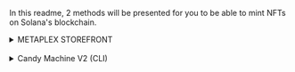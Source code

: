 
In this readme, 2 methods will be presented for you to be able to mint NFTs on Solana's blockchain.

<details><summary>METAPLEX STOREFRONT</summary>

<br>

# Metaplex Storefront
### This document will guide you on how to create your own storefront for you to mint your own NFTs
<br>

## Create your wallet
- First thing first, you will need to create a wallet. For this guide, we will use the Phantom Wallet. You can download the Phantom Wallet through this link : 


- https://phantom.app/download


- You can either have the web extension, the mobile application or both. All you need to do is download accordingly to your system. 

<br>

Once you have created your wallet, it is important to add some funds. Everything can be done with [Solfaucet](https://solfaucet.com/). A total of 10 SOL should be enough.

***Be careful, the maximum you can send to your wallet is 2 SOL per transaction and not 10 as mentionned on Solfaucet***

<br>

### The next steps can be directly found on the official Metaplex documentation : https://docs.metaplex.com/storefront/installation or you can follow this guide.

<br>

# Installation
## Requirements
- Make sure that your [Node.js](https://nodejs.org/en/download/) version is >= 14.17.0. You can check the version by executing `node -v`
- You will need [Yarn](https://classic.yarnpkg.com/en/). Yarn is a package manager for JavaScript and replaces `npm` client.

<br>


## Apple M1 Chip
#### If you have Mac OS with the Apple M1 Chip, you'll need to install some additional dependencies.
<br>

- [brew](https://brew.sh/)

<br>
After installing brew, run the following:

<br>

```bash
brew install pkg-config cairo pango libpng jpeg giflib librsvg
```
See additional information: https://github.com/Automattic/node-canvas/wiki/Installation%3A-Mac-OS-X
<br>
<br>

## Local setup
Clone the repo and install its dependencies.
```bash
git clone https://github.com/metaplex-foundation/metaplex.git
cd metaplex/js && yarn install && yarn bootstrap
```
Now run your store web server locally.
```bash
yarn start
```
After that you can open http://localhost:3000/ in your browser to see a storefront (it may take a minute to load the first time).

<br>

# Init store
## Setting up the Store ID
When opening a store for the first time you will be asked to connect your wallet. Click the Connect button and follow the steps to get connected.

![Connect your wallet](https://github.com/Samy-TB/solana_nft/blob/main/connect.png?raw=true)

<br>

Once connected, the store will first run some checks to see if you've already set up a store. After a minute or so, a welcome screen is presented with an Init Store button.

![Setting up store ID](https://docs.metaplex.com/assets/images/init-store-81f85d48f20fbd8de51823fa57c58bc7.png)

<br>

From the wallet extension, go in settings and select a network (mainnet for production, testnet or devnet for practice). In this case, chose the devnet.

![Chose devnet](https://github.com/Samy-TB/solana_nft/blob/main/devnet.png?raw=true)

<br>

Click the Init Store button. This starts the store initialization process by prompting you to approve a transaction from your wallet. After approval, your store initialization begins which may take 1-2 minutes.

![Init store](https://docs.metaplex.com/assets/images/approve-transaction-22bfae825bc87ab87f753cda1e4ddef3.png)

<br>

After store initialization completes, you must save your new store addresses. In the Store configuration section on the store page click on the Copy button and paste in the .env file in js/packages/web.

![Save new store address](https://docs.metaplex.com/assets/images/save-env-779ff7bc440083b9183767d984da70f0.png)


![Save new store address](https://docs.metaplex.com/assets/images/set-env-601f5c84f96f63beef7068cfbcec2e01.png)

Now restart your webserver (Ctrl + C + yarn start) for the .env changes to take affect.

<br>

### Great, now your storefront should be up and running :)

<br>
<br>

# Create an NFTs

Once you have finished with a store configuration, you will be able to Create and Sell NFTs.

Click on your wallet and then click on create. You should land on a page that looks like the gif bellow.

![Create new item from wallet](https://github.com/Samy-TB/solana_nft/blob/main/create.png?raw=true)

![Create new item](https://docs.metaplex.com/assets/images/intro-554377abde29ddfc864118f55312e960.gif)

<br>

After clicking on the Create button, you will be redirected to the Create section, intended for minting NFT assets. Metaplex supports a wide variety of NFT types. In this article, we'll be focusing on image assets.

![Create NFT](https://docs.metaplex.com/assets/images/create-welcome-024dffff6d76fc52d399097a3cc58f92.png)

## Upload

First, you'll need to upload your image to Arweave. Depending on file type, this can take up to 1 minute.

<br>

> Arweave is a decentralized storage service that backs data with sustainable and perpetual endowments, allowing users and developers to truly store data forever.

<br>

Upload an image directly or provide an absolute url to your file on the internet to use as your NFT image.

After you have finished uploading, you'll see the image name listed below the "Upload" section. Click on Continue to Mint

![Continue to mint](https://docs.metaplex.com/assets/images/upload-96cc791e06e0c8f602f239c79e118ce8.png)


## Describe your item

Next you'll add your image Title, Description, Maximum Supply and Attributes.

![Describe your item](https://docs.metaplex.com/assets/images/describe-asset-03803d4c14fee33b19c3f0f59fcebd3b.png)

Maximum Supply allows you to choose between having a single NFT or multiple copies (prints) from this master edition asset. The main difference between Master Edition and prints is that each print is a numbered edition created from a master edition.

<br>

**Attributes** allow you to define custom properties (key/value pairs) that describe your asset. These attributes are later displayed when viewing the NFT in your wallet or marketplace of choice. For display_type, the default is string but you can also set this to date to hint to downstream tools to format this approprately.

<br>

When you are finished describing your item, click on Continue to royalties.

<br>

## Royalties
Royalties declare how you and/or your creators are compensated for your work.

<br>

### Royalty Percentage
This option specifies, as a percentage, how much of each secondary sale (all sales after the initial sale) will be paid out to the creators. For example, 1%.

<br>

### Creators Split
This option allows you to split proceeds from the initial sale between creators. To do this, you first need to add other creators to your store on the admin page.

After you have finished defining royalties, click on Continue to review.

![Continue to review](https://docs.metaplex.com/assets/images/royalties-aca414f31d08cfa7c9709db88028705a.png)

## Launch

We're on the final stage of minting a new NFT asset. Click on **PAY WITH SOL** to start minting, it will deduct the cost of the transaction from your wallet. Throughout the process of creation, it may ask you to approve transactions in the wallet. After the upload is finished, you will see it in your collection.

![Launch](https://docs.metaplex.com/assets/images/launch-966b68c62bdc9abd3416e7d3ffb643d6.png)

![Launc gif](https://docs.metaplex.com/assets/images/upload-20e0c2d856c6350fa1be5d6c3cf37f27.gif)

![Congratulations](https://docs.metaplex.com/assets/images/finish-961f11d7e2fe41f0e769d76264d9217d.png)

![NFT created](https://docs.metaplex.com/assets/images/item-4993764767d507d7e53960fef2e25f8a.png)

<br>

# Sell NFTs

Once you have finished minting NFT assets, you will be able to sell them. Click on the Sale button in the header. After clicking on the Sale button, you will be redirected to a Sell section. It's intended for selling NFT assets. Here you can select the desired sale type, it may be an instant sale or an auction.

# INSERT SELL NFT IMAGE HERE

![Sell NFT](https://docs.metaplex.com/assets/images/select-type-eed0362a681bc3b398586d72a849c40c.png)

<br>

## Instant Sale

The instant sale allows you to sell a single Master NFT or copies of it at a single price. Other sale types are pretty identical, so you can follow up on this section.

<br>

## Select which item to sell

Create copies of a Master Edition NFT? option allows you to sell copies of a single Master NFT.

![Select item to sell](https://docs.metaplex.com/assets/images/select-item-b57579dbd79bb17863f7bbafd9133c44.gif)

<br>

## Review and list

![Review and list](https://docs.metaplex.com/assets/images/process-5a16297d1f2f01e291a8688080db736b.gif)

<br>

After a successful publish you should see your item listed on the home page under **Live Auctions** or in the block below the header.

![Go to auction](https://docs.metaplex.com/assets/images/instant-sale-explore-15ae11526aa535a8329c6d82c4fae68e.png)

<br>

# Auction Sale

<br>

Metaplex currently supports four types of auctions that are all derived from English auctions. English auction, sometimes referred to an open auction, is the same type of auction that eBay uses. Participants of the auction can see the Price Floor (ie, the minimum bid that you are willing to sell your NFT).

<br>
Basic parameters include:

<br>

- Auction start time
- Auction end time
- Reservation price

<br>

Additionally, Metaplex includes a novel concept of the participation NFT, which you can use for your own auction. Each bidding participant can be rewarded a unique NFT for participating in the auction. Keep in mind that there are costs (ie, minting of participation NFTs) associated with using this feature.

The creator of an auction also has the ability to configure a minimal price that should be charged for redemption, with the option to set it as "free". As mentioned before, participants of your auction are able to see this price.

![List an item](https://docs.metaplex.com/assets/images/select-type-eed0362a681bc3b398586d72a849c40c.png)

## Open Edition

Print as many as you want!

<br>

An open edition auction requires the offering of a Master Edition NFT that specifically has no set supply. The auction will only create Prints of this item for bidders: each bidder is guaranteed to get a print, as there are no true "winners" of this auction type.

<br>

An open edition auction can either have a set fixed price (equivalent to a Buy Now sale), can be set to the bid price (Pay what you want), or can be free (Make any bid to get it for free).

<br>

**Select which item to sell**

![Select item to sell](https://docs.metaplex.com/assets/images/select-item-1a73007675ee3aeef6b6879b49efb2db.png)

<br>

**Set the price**

Set the price floor and bid tick. Bid tick is the amount of price increment for each bid.

![Set the price](https://docs.metaplex.com/assets/images/choose-price-ab44e5fe45821cbf859fb5cbefa6cdf4.png)

<br>

**Initial phase**

The initial phase setting allows you to delay the start of the auction. If you are launching multiple NFTs or an NFT collection, setting a specific date is recommended.

![Initial phase](https://docs.metaplex.com/assets/images/initial-phase-34bc93464f066f9a8135d5794aaf1919.png)

<br>

**Ending phase**

When would you like your auction to end? We’ve seen projects that set their auction duration from anywhere from a few hours (ie, 3 hours) to a few days (no more than 3 days) have the most success.

![Ending phase](https://docs.metaplex.com/assets/images/ending-phase-292783eb479781ee16395422cf934f15.png)

<br>

**Gap Time**

Gap Time is a more advanced feature and most auctions don’t use it. If you anticipate that your community will have lots of competitive bids at the very end, you can use the Gap Time feature. Each new higher bid resets the countdown clock for when the auction ends. Based on feedback from recent projects, we recommend setting Gap Time to a few minutes and no more than 5 or 10 minutes.

<br>

**Tick Size**

Tick Size for Ending Phase is another more advanced feature and most auctions don’t use it. Tick Size dictates how much higher the next bid must be to beat out the previous bid. Outside of Ending Phase, Tick Size is an amount of Sol. In Ending Phase, it’s defined as a percentage higher.

<br>

**Publish**

Publish the auction and observe it under **Explore** section.

You will be asked to approve a transaction, so it will reduce a transaction fee in SOL from your wallet.

![Approve transaction](https://docs.metaplex.com/assets/images/publish-e42deb1f4ce69dee0e0ffb7359ff87ee.png)

![Approve 2nd time](https://docs.metaplex.com/assets/images/auction-page-394fa3a1625acf0d464f50e12a41d7a2.png)

<br>

## Limited Edition

Keep your NFTs rare! For a limited edition auction, a Master Edition NFT (of limited or unlimited supply) may be provided to the auction with a number of copies as the set amount of winning places.

For each prize place, a Print will be minted in order of prize place, and awarded to the winning bidder of that place.

For example, the first place winner will win Print #1; the second place winner Print #2; and so on.

It is required for limited supply NFTs that there is at least as much supply remaining as there are desired winners in the auction.

Flow is identical to the Open Edition auction, with only a difference in the item selection screen. There you can provide the number of copies to sell.

![Limited edition](https://docs.metaplex.com/assets/images/limited-edition-39418997c59b007e55a6910730e86a13.png)

<br>

## Single Item

This type of auction can be used to sell normal NFTs and re-sell Prints, as well as the sale of Master Edition themselves (and the associated printing rights) if the artist so wishes.

![Single item](https://docs.metaplex.com/assets/images/sell-item-22a7dbfac222f829bae36d7574fdbdf8.png)

<br>

On the **Participation NFT** each bidding participant can be rewarded a unique Open Edition NFT for participating in the auction.

![Participation NFT](https://docs.metaplex.com/assets/images/participation-ef071b36def553d1743fe4fd3d5e6e3b.png)

<br>

## Tired Auction

Tiered Auctions is a useful tool for awarding multiple winners (ie, first, second, third place) with NFTs. This can be editions of the same NFTs or different NFTs as runner up prizes.

A tiered auction can contain a mix of the other three auction types as winning placements. For instance, the first place winner could win a Print of Limited Edition NFT A, while the second-place winner could win Normal NFT, and so on. Additionally, all participants who did not win any place could get a Participation NFT Print from a Master Edition (if the Master Edition had no supply limit).

<br>

**Select the number of winners**

![Tired auction](https://docs.metaplex.com/assets/images/tiered-select-count-9a495e8ac7d950df5900dd30bfa4665c.png)

<br>

**Select tiers**

On this screen, you can create several tiers to put winners in them. In our example, the first winner will get Full Rights transfer for an NFT. The second and third winners will get a Print of other NFT.

![Select tiers](https://docs.metaplex.com/assets/images/tiered-select-tiers-1-6d4f0182017f3b48193c1dc7ef0d6e98.png)

![Select tiers part 2](https://docs.metaplex.com/assets/images/tiered-select-tiers-2-a4d4e257db2ad2cc059143a2ef59e948.png)

<br>
<br>

# Deploy

## GitHub Pages

Primarily you need to specify your repo in `js/packages/web/package.json `file

Pay Attention to these two lines:

```json
"deploy:gh": "yarn export && gh-pages -d ../../build/web --repo https://github.com/metaplex-foundation/metaplex -t true",

"deploy": "ASSET_PREFIX=/metaplex/ yarn build && yarn deploy:gh",
```
<br>

There are 2 things to change:

- specify your repo URL instead of `https://github.com/metaplex-foundation/metaplex` (for example, `https://github.com/my-name/my-metaplex`)
- set ASSET_PREFIX to repo name (for example, `ASSET_PREFIX=/my-metaplex/`)
After that, the lines will look like this:

<br>

```json
"deploy:gh": "yarn export && gh-pages -d ../../build/web --repo https://github.com/my-name/my-metaplex -t true",

"deploy": "ASSET_PREFIX=/my-metaplex/ yarn build && yarn deploy:gh",
```

Add the file _config.yml to the root directory add to this file:
```yml
lsi: false
safe: true
source: js/packages/web
incremental: false
highlighter: rouge
gist:
  noscript: false
kramdown:
  math_engine: mathjax
  syntax_highlighter: rouge
```
<br>

Please check that you select gh-pages branch in source on the GitHub Pages tab (current repository)

And after that, you can publish the Metaplex app to GitHub Pages by the following commands:

```bash
cd js/packages/web
yarn deploy
```

<br>

## GitHub Pages with a custom domain

If you have a custom domain linked to the GitHub Pages in your repo, then the instructions are the same as above, but your need to remove `ASSET_PREFIX` from the deploy script:

```json
"deploy:gh": "yarn export && gh-pages -d ../../build/web --repo https://github.com/my-name/my-metaplex -t true",

"deploy": "yarn build && yarn deploy:gh",
```

<br>

Prepare github pages for deploying - select branch in repository then continue:

![custom domain](https://docs.metaplex.com/assets/images/github-pages-selecting-9146b152accb178af1f6980c3e7bae14.png)

<br>

The publishing commands are the same:

```bash
cd js/packages/web
yarn deploy
```

<br>

</details>


<br>

<details><summary>Candy Machine V2 (CLI)</summary>

<br>

The official documentation can also be found here : https://docs.metaplex.com/candy-machine-v2/introduction

# Getting started

Before we can create a Candy Machine, you will need to install and operate a handful of developer tools.

## Tooling required 

You will need recent version of the following tools :

- [git](https://git-scm.com/book/en/v2/Getting-Started-Installing-Git): to clone the repository
- [node](https://nodejs.org/en/download/): JavaScript runtime
- [yarn](https://classic.yarnpkg.com/lang/en/docs/install/#mac-stable): Package manager to install required dependencies
- [ts-node](https://www.npmjs.com/package/ts-node#installation): TypeScript execution environment

```bash
git version
```
> **output** : *git version 2.35.1*

<br>

The latest LTS version of node is recommended:

```bash
node --version
```

>**output**: *v16.14.2*

<br>

```bash
yarn --version
```

> **output**: 1.22.18

<br>

```bash
ts-node --version
```

> **output**: v10.4.0

<br>

## Apple M1 Chip

If you have Mac OS with the Apple M1 Chip, you'll need to install some additional dependencies.
- [brew](https://brew.sh/)

After installing brew, run the following

```bash
brew install pkg-config cairo pango libpng jpeg giflib librsvg
```

See additional information: https://github.com/Automattic/node-canvas/wiki/Installation%3A-Mac-OS-X

<br>

## Clone and Install Metaplex

Creating and controlling a Candy Machine is done through the Metaplex command line tool, currently distributed in the Metaplex GitHub repository. For now, recommend pulling the latest code from the [master branch](https://github.com/metaplex-foundation/metaplex/tree/master):

```bash
git clone https://github.com/metaplex-foundation/metaplex.git ~/metaplex
```

> *You can modify* **~/metaplex** *so the repository will be placed somewhere else on your machine. Be careful the paths for the other steps, therefore, need to also be updated*

<br>

This will create a directory `metaplex` in your home directory with the latest code from the repository. If you decide to clone the repository to a different location, you will need to change the path in subsequent instructions.

<br>

You will then need to install the dependencies. From outside the metaplex directory:

```bash
yarn install --cwd ~/metaplex/js/
```
<br>

You can check that everything is working by running the Candy Machine CLI command:

```bash
ts-node ~/metaplex/js/packages/cli/src/candy-machine-v2-cli.ts --version
```

> **output**: 0.0.2

*:warning: Make sure you are using the `candy-machine-v2-cli.ts` script :warning:*

<br>

## Solana Wallet

The Candy Machine operates on the Solana blockchain. You will need a wallet with funds to create and deploy a Candy Machine. You can create and use a wallet using the [Solana Tool Suite](https://docs.solana.com/cli/install-solana-cli-tools). This guide will assume that you are using the Solana CLI commands.

<br>

## Solana Tool Suite :

After using the CLI, the most efficient way to install Solana Tool Suite is through [Homebrew](https://brew.sh/). If you didn't install it then previous steps, it is time now.

> *Homebrew is package manager on your MacOS or Linux machine.*

<br>

After installing Homebrew you can now enter the following command :

```bash
brew install solana
```

<br>

Confirm you have the desired version of `solana` installed by entering:

```bash
solana --version
```
> **output**: solana-cli 1.9.1

<br>

## Setting up a devnet wallet (for testing)

The steps described here will create a wallet to be used in the Solana `devnet` environment. In normal circumstances you would redact your mnemonic, store it somewhere safe and take advantage of the `--outfile` flag.

<br>

To create a new wallet, we will use the `solana-keygen` command:

```bash
solana-keygen new --outfile ~/.config/solana/devnet.json
```

<details><summary>Output</summary>

```
Generating a new keypair

For added security, enter a BIP39 passphrase

NOTE! This passphrase improves security of the recovery seed phrase NOT the keypair file itself, which is stored as insecure plain text

BIP39 Passphrase (empty for none):

Wrote new keypair to /Users/febo/.config/solana/devnet.json

=======================================================================

pubkey: 6j4nNrozTJkk1zatiXHezSLZArnRUq3WkGKHACThXGpZ

=======================================================================

Save this seed phrase and your BIP39 passphrase to recover your new keypair:
## REDACTED ##

=======================================================================
```
</details>

<br>

The next step is to make this our default keypair:

```bash
solana config set --keypair ~/.config/solana/devnet.json
```

and make sure we are on the `devnet`:

```bash
solana config set --url https://metaplex.devnet.rpcpool.com/
```

If all the above steps are successfull, your configuration be similar to:

```bash
solana config get
```

<details><summary>Output</summary>

```
Config File: ~/.config/solana/cli/config.yml

RPC URL: https://metaplex.devnet.rpcpool.com/

WebSocket URL: wss://metaplex.devnet.rpcpool.com/ (computed)

Keypair Path: ~/.config/solana/devnet.json

Commitment: confirmed
```

</details>

<br>

## Funding your devnet wallet

In order to add SOL to your `devnet` wallet, you can request funds from a faucet : 

```bash
solana airdrop 2
```

> *The maximum that a user can airdrop to a devnet wallet is 2 SOL*

<br>

<details><summary>Output</summary>

```
Requesting airdrop of 2 SOL

Signature: 

41ZEZqpyNMLUy3kQahWSy349PeDz3Q82dNDHKiA7QcsrAzHs3f7YiDEZWjnFi434DoiiDiDkazkBRycRnctx1m6e

6 SOL
```

</details>

<br>

*If the command is successful, you will see the updated balance at the end. Make sure you are entering the airdrop amount that is within the airdrop limit. Currently the maximum airdrop request limit is **2 SOL** and there is a daily total limit of **24 SOL**.*

<br>

> :warning: The `solana airdrop` command is sometimes unreliable. If the command doesn't work, you can use the airdrop tool at https://solfaucet.com. :warning

<br>

## DO NOT SEND **REAL** SOL TO A `DEVNET` WALLET!

<br>
<br>

# Configuration

The configuration in `CMv2` is now specified in a single JSON file. This allows you to save and reuse the configuration across multiple drops. Additionally, there is a single account on-chain that holds all the configuration of a Candy Machine and the values can be updated at any point. The way the Candy Machine operates depends on the settings used, and therefore it is the **most important part in setting up your Candy Machine**. It is crucial to understand how the settings work to decide which ones to use for your project.

<br>

We will discuss a few examples on how to set up a Candy Machine, starting with the settings to configure a `CMv2` to operate in a similar way as a `CMv1`.

<br>

The link below provides an overview of the settings available:

- https://docs.metaplex.com/candy-machine-v2/configuration


<br>

> :warning: If you set noMutable to true, you **WILL NOT** be able to update your NFTs at any point in the future. :warning:

<br> 

> :bulb: Any setting that is not used must be set to null to avoid errors from the CLI.

<br>

## Minimal Configuration

A minimal Candy Machine config settings looks like this:

```json
{
    "price": 1.0,
    "number": 10,
    "gatekeeper": null,
    "solTreasuryAccount": "<YOUR WALLET ADDRESS>",
    "splTokenAccount": null,
    "splToken": null,
    "goLiveDate": "25 Dec 2021 00:00:00 GMT",
    "endSettings": null,
    "whitelistMintSettings": null,
    "hiddenSettings": null,
    "storage": "arweave-sol",
    "ipfsInfuraProjectId": null,
    "ipfsInfuraSecret": null,
    "nftStorageKey": null,
    "awsS3Bucket": null,
    "noRetainAuthority": false,
    "noMutable": false
}
```

> :warning: The number of items setting can only be updated after you create your CMv2 if you are using hiddenSettings. When hiddenSettings are not used, the number value is used to allocate the space required by the CMv2 account and therefore cannot be modified.

> :warning: In case you require to change the number of items after creating a CMv2 without hiddenSettings, you can withdraw rent of your current CMv2 and then create a new one. 

<br>

The above settings will configure a CMv2 to operate in a similar way as a CMv1 – although the mint order will be unpredictable. In other words, even the most simple v2 configuration provides an improvement over v1. You can view this as the minimum set of settings required to create a Candy Machine. Many projects will be using a similar set of settings, as this already provides a fully-working on-chain distribution mechanism.

The settings that are specified in this example are:

- price
- number
- solTreasureAccount
- goLiveDate
- noRetainAuthority
- noMutable

If this satisfies the requirement for your project, save these settings to a file (e.g., `config.json`) and you are ready to start uploading your items and create a Candy Machine. Below we will discuss other configuration examples that represent specific use-cases. These examples will use the settings above as a starting point and provide the settings section to be added/updated.

<br>

> :bulb: It is important that the number setting value matches the number of items in your Candy Machine.

<br>
<br>

## Gatekeeper Settings

While the unpredictable mint index provides some protection against bots, bots are still able to mint directly from the Candy Machine. If you want to make sure that only humans can mint from your project, you can enable the gatekeeper settings in your config.json with the following values:

```json
"gatekeeper": {
    "gatekeeperNetwork" : "<PROVIDER NETWORK ADDRESS>",
    "expireOnUse" : true
}
```

<br>

This will enable a gatekeeper challenge once the mint button is clicked—only after passing the challenge you will be allowed to mint.

When you use a gatekeeper, you will not be able to mint from the CLI command `mint_one_token`. If you want to pre-mint from a `CMv2` and are planning to use a gatekeeper, you should set the `goLiveDate` to `null` and turn `gatekeeper` (temporarily) off. This will allow you to mint from the command line, but only you as the `CMv2` authority. Once you complete the pre-mint, turn `gatekeeper` on and set the correct `goLiveDate`.

<br>

> :warning: If your Candy Machine is **live** and it has **no gatekeeper**, it is open to bots attacks. The unpredictable mint index only prevents knowing which item to mint, but bots can still snipe a large volume of items.

<br>

## Provider Networks

There are currently two supported gatekeepers (details below). If you want to become a supported gatekeeper please email contact@identity.org.

> [Learn more about the Identity Gateway Protocol](https://docs.identity.com/docs/overview/)

<br>

### Civic Captcha Pass


> Address: `ignREusXmGrscGNUesoU9mxfds9AiYTezUKex2PsZV6`

<br>

**Recommended**: maintain `expireOnUse: true`. Changing this setting increases the susceptibility of your project to bots.

Brings the familiar captcha challenge to web3 and combines it with user-transparent heuristics to protect your mint from bots.

With captcha enabled, a user will be issued a Civic Captcha Pass after successfully completing the captcha challenge and automatically checked by the Candy Machine prior to minting.

A Civic Captcha Pass remains active only for 10 minutes and for one mint to limit the options of malicious botters verifying multiple wallets. If a user tries to use an inactive pass, it will automatically prompt them to refresh it.

- Learn More
- Civic Ts&Cs

<br>

### Verify by Encore

<br>

> Address: `tibePmPaoTgrs929rWpu755EXaxC7M3SthVCf6GzjZt`

A web3 alternative to captcha that uses randomized challenge-response tests to filter out bots.
- [Learn More](https://encorefans.notion.site/Verify-0af40ff4b3324694abf336f185c9fad2)
- [Encore Ts&Cs](https://www.encore.fans/terms-conditions)

<br>

> :information_source: By using a gatekeeper, you agree to their terms and conditions.

<br>

## Hidden Settings

Hidden settings serve two purposes. First, it allows the creation of larger drops (20k+), since the metadata is not stored on-chain. In turn, this also allows the creation of hide-and-reveal drops, where users discover which item(s) they minted after the mint is complete.

To enable hidden settings, you need to provide the details for the *hiddenSettings* in your `config.json`:

```json
"hiddenSettings": {
    "name":"My Hidden Collection ",
    "uri":"uri",
    "hash":"44kiGWWsSgdqPMvmqYgTS78Mx2BKCWzd"
}
```

Once hidden settings are enabled, every mint will have the same URI and the name will be created by appending the mint number (e.g., “#45”) to the name specified. The hash is expected to be a 32 character string corresponding to the hash of a cache file that has the mapping between a mint number and the actual metadata URI. This allows the order of the mint to be verified by others after the mint is complete.

Since the metadata is not on-chain, it is possible to create very large drops. The only caveat is that there is a need for an off-chain process to update the metadata for each item. This is important otherwise all items will have the same metadata.

<br>

## End Settings


End Settings provides a mechanism to stop the mint if a certain condition is met without interaction. There are two conditions that can be specified.

Stop a mint at a specific timestamp (e.g., at the end of a specific day):

```json
"endSettings": {
    "endSettingType": { "date":true },
    "value":"25 Dec 2021 23:59:00 GMT"
}
```
Stop a mint after a certain amount of item have been minted (e.g., 10 items minted):
```json
"endSettings": {
    "endSettingType": { "amount":true },
    "value":10
}
```

This can be used in combination with other settings to create specific use cases. For example, you can run a whitelist presale either for a limited time or for a limited number of items; you can specify your sale period to be between the `goLiveDate` and the `endSettings`'s `date`.


<br>
<br>

## Whitelist Settings

Whitelist settings provide a variety of different use cases and revolve around the idea of using custom SPL tokens to offer special rights to token holders - how said SPL token is distributed is up to you. We will discuss a few scenarios below.

> In all the examples below, you will need to change the `mint` settings address `7nE1GmnMmDKiycFkpHF7mKtxt356FQzVonZqBWsTWZNf` with the mint address of your SPL token.

> :information_source: You can use the whitelist settings with the `presale` option set to `true` in combination with the gateway settings. This will restrict the mint to only whitelist users and require them to complete the Gatekeeper's challenge.

<br>

- Creating a whitelist **only** for presale (e.g., allow whitelist users to mint before the `goLiveDate`) and burning the whitelist token each time. Once the sales begin, whitelist users do not have any privileges.

<br>

```json
"whitelistMintSettings": {
    "mode" : { "burnEveryTime": true },
    "mint" : "7nE1GmnMmDKiycFkpHF7mKtxt356FQzVonZqBWsTWZNf",
    "presale" : true,
    "discountPrice" : null
}
```

<br>

- Creating a whitelist for presale, burning the whitelist token each time and provide whitelist users with a 0.5 SOL price tag instead (specified by the `discountPrice`). Once the sales begin (i.e., everyone can mint), the whitelist gets you only the discount.

<br>

```json
"whitelistMintSettings": {
    "mode" : { "burnEveryTime": true },
    "mint" : "7nE1GmnMmDKiycFkpHF7mKtxt356FQzVonZqBWsTWZNf",
    "presale" : true,
    "discountPrice" : 0.5
}
```

<br>

- Creating a whitelist for presale, not burning the whitelist token (you will be able to reuse it) and give whitelist users a 0.5 SOL price tag instead. Once the sales begin (i.e., everyone can mint), the whitelist gets you only the discount.

<br>

```json
"whitelistMintSettings": {
    "mode" : { "neverBurn": true },
    "mint" : "7nE1GmnMmDKiycFkpHF7mKtxt356FQzVonZqBWsTWZNf",
    "presale" : true,
    "discountPrice" : 0.5
}
```

<br>

- Creating a whitelist, not burning the whitelist token (you will be able to reuse it) and gives whitelist users a 0.5 SOL price tag instead - i.e., the whitelist only gets you the discount.

<br>

```json
"whitelistMintSettings": {
    "mode" : { "neverBurn": true },
    "mint" : "7nE1GmnMmDKiycFkpHF7mKtxt356FQzVonZqBWsTWZNf",
    "presale" : false,
    "discountPrice" : 0.5
}
```
<br>

- Creating a whitelist, burning the whitelist token each time, running the white list during the sale. This in effect restrict any user without the whitelist token from minting at all - this is why `presale` is set to `false` and `discountPrice` set to `null`. The only purpose of the whitelist is to **restrict** the mint.

<br>

```json
"whitelistMintSettings": {
    "mode" : { "burnEveryTime": true },
    "mint" : "7nE1GmnMmDKiycFkpHF7mKtxt356FQzVonZqBWsTWZNf",
    "presale" : false,
    "discountPrice" : null
}
```

## Finishing up
Once you have decided which settings are suitable for your project, save your settings in a json file - in this guide we will be using a file called `config.json`. At this point, you are ready to start uploading your assets to the Candy Machine.

<br>
<br>

# Preparing your Assets
The Candy Machine is a distribution program and in order to use it to mint NFTs, it needs to be loaded up with your project's artwork and metadata.

Your assets consist of a collection of images (e.g., `.png`) and metadata (`.json`) files organized in a 1:1 mapping - i.e., each image has a corresponding metadata file.

There are a multitude of unique ways to generate images and metadata, and in most scenarios, you will automate this process. In this guide we will cover the creation of a simple collection to illustrate the metadata requirements and Candy Machine distribution. You should familiarize yourself with the [Token Metadata Standard](https://docs.metaplex.com/programs/token-metadata/token-standard).

<br>

## Example NFT Collection

A 10-item collection will have 20 files in total:

| **Images** | **Metadata**|
|  --        |    --       |
|`1.png`     | `1.json`    |
|`2.png`     | `2.json`    |
|`3.png`     | `3.json`    |
|`4.png`     | `4.json`    |
|`5.png`     | `5.json`    |
|`6.png`     | `6.json`    |
|`7.png`     | `7.json`    |
|`8.png`     | `8.json`    |
|`9.png`     | `9.json`    |
|`10.png`    | `10.json`   |

<br>

>:warning: For some reason, having an image named `0.png` with its metadata in `0.json` seems to fail the creation of that NFT. Since `0` is a falsy value, it might create some issues in the code. Please avoir using `0` as a file name.

<br>

Each pair `0.png` and `0.json` are combined to represent the first NFT in this example collection; `1.png` and `1.json` describe the second NFT and so forth. These files are typically grouped into a single folder, usually named `assets`, but that is not a hard requirement. Grouping them into a single folder simplifies next steps and is highly encouraged.

The content of the image files reflect the artwork you would like to display for each NFT and the content of the metadata files describe each of these pieces of artwork using the schema defined in the [Token Metadata Standard](https://docs.metaplex.com/programs/token-metadata/token-standard).


<br>

> The first item in your collection must have the index `0`, the second `1` and so forth. In a `10000` NFT drop, will start with the pair `0.png` and `0.json`, and end with the pair `9999.png` and `9999.json`. The numbering must also be consecutive - i.e., should not have gaps in the numbering.

<br>

> :warning: It is important to double check that you do not skip any indices, e.g., 0.png, 2.png, 3.png (missing 1.png). Otherwise you will experience problems when minting your collection. 

<br>

**For the sake of this example, please start your file name to `1.png` and `1.json`**

<br>

## Sample Items of the Collection

Below are two simples examples of items in this collection:

- **Image**: `1.png`

![NFT #1](https://arweave.net/Boz1C2BYlbMk5O7PSAcP-tFizGxcly9iTlV-J_jdauk?ext=png)

- **Metadata**: `1.json`
```json
{
  "name": "Number #0001",
  "symbol": "NB",
  "description": "Collection of 10 numbers on the blockchain. This is the number 1/10.",
  "seller_fee_basis_points": 500,
  "image": "1.png",
  "attributes": [
    { "trait_type": "Layer-1", "value": "0" },
    { "trait_type": "Layer-2", "value": "0" },
    { "trait_type": "Layer-3", "value": "0" },
    { "trait_type": "Layer-4", "value": "1" }
  ],
  "properties": {
    "creators": [
      { "address": "N4f6zftYsuu4yT7icsjLwh4i6pB1zvvKbseHj2NmSQw", "share": 100 }
    ],
    "files": [{ "uri": "1.png", "type": "image/png" }]
  },
  "collection": { "name": "numbers", "family": "numbers" }
}
```
<br>

- **Image:** `10.png`

![NFT #10](https://arweave.net/tjQPb45K--WU90hTter3k72mI67ZvLGANIrdrnwNZwM?ext=png)

- **Metadata**: `10.png`

```json
{
  "name": "Number #0010",
  "symbol": "NB",
  "description": "Collection of 10 numbers on the blockchain. This is the number 10/10.",
  "seller_fee_basis_points": 500,
  "image": "10.png",
  "attributes": [
    { "trait_type": "Layer-1", "value": "0" },
    { "trait_type": "Layer-2", "value": "0" },
    { "trait_type": "Layer-3", "value": "1" },
    { "trait_type": "Layer-4", "value": "0" }
  ],
  "properties": {
    "creators": [
      { "address": "N4f6zftYsuu4yT7icsjLwh4i6pB1zvvKbseHj2NmSQw", "share": 100 }
    ],
    "files": [{ "uri": "10.png", "type": "image/png" }]
  },
  "collection": { "name": "numbers", "family": "numbers" }
}
```

<br>

Notice that the difference in the metadata between each image is on:

- `"name"` property: `"Number #0001"` in the first image and `"Number #0010"` in the last image
- `"description"` property: it shows `"number 1/10"` in the first image and `"number 10/10"` in the last image
- `"image"` property: `"1.png"` in the first image and `"10.png"` in the last image
- `"properties.files.uri"` property: `"1.png"` in the first image and `"10.png"` in the last image
- `"attributes"` property: the values for `"Layer-3"` and `"Layer-4"` trait-types are different, since they describe attributes of the images

It is also important to make sure that you set royalties percentage awarded to creators (`"seller_fee_basis_points"` property) is set and each creators' wallet is listed in the `"properties.creators"` property.

<br>

> :information_source: You can download the complete [sample collection](https://docs.metaplex.com/assets/files/assets-934a7281da49092b2a477733d067d8a0.zip) for testing and experimentation. Subsequent steps in this walkthrough will assume it's the collection in use.

<br>

## Verifying Assets

Once you completed your project's artwork and metadata preparation, it is important to verify that the files are ready to be uploaded. The Candy Machine CLI provides the `verify_assets` command to check that the files in the assets folder are in the correct format. This involves verifying that:

<br>

1. Files types are supported (e.g., png, jpg, mp4). Note that the command does not verify the content of the files; it does a lightweight verification that the extension of the files are from a supported type.

<br>

2. For each image/audio/video file, there is a correspondent json metadata file using the correct index naming in the `image` and `animation_url` properties.

<br>

3. Creators have been consistently added to all metadata files. The command expects that all assets have the same creators.

<br>

To proceed with the verification process, you will execute the `verify_assets` command:

```bash
ts-node ~/metaplex/js/packages/cli/src/candy-machine-v2-cli.ts verify_assets ./assets
```

<br>

The only required parameter is the directory of the assets—in this example, ./assets is the name of the directory. Executing the command using the sample collection will produce the following output:

<br>

```bash
started at: 1646926416415

Verifying token metadata for 10 (img+json) pairs

Checking manifest file: ~/metaplex/js/packages/cli/test/assets/0.json

Checking manifest file: ~/metaplex/js/packages/cli/test/assets/1.json

Checking manifest file: ~/metaplex/js/packages/cli/test/assets/2.json

Checking manifest file: ~/metaplex/js/packages/cli/test/assets/3.json

Checking manifest file: ~/metaplex/js/packages/cli/test/assets/4.json

Checking manifest file: ~/metaplex/js/packages/cli/test/assets/5.json

Checking manifest file: ~/metaplex/js/packages/cli/test/assets/6.json

Checking manifest file: ~/metaplex/js/packages/cli/test/assets/7.json

Checking manifest file: ~/metaplex/js/packages/cli/test/assets/8.json

Checking manifest file: ~/metaplex/js/packages/cli/test/assets/9.json

ended at: Thu Mar 10 2022 15:33:36 GMT+0000 (Greenwich Mean Time). time taken: 00:00:00
```

<br>

The above represents an example of a successful verification. When the command finds any inconsistency, it will report an error under the filename (`0.json` in this case) where the error occurred, as shown below:

<br>

```bash
started at: 1646926416415
Verifying token metadata for 10 (img+json) pairs

Checking manifest file: ~/metaplex/js/packages/cli/test/assets/0.json

We expected the `image` property in ~/metaplex/js/packages/cli/test/assets/0.json to be 0.jpg.

This will still work properly (assuming the URL is valid!), however, this image will not get uploaded to Arweave through the `metaplex upload` command.

If you want us to take care of getting this into Arweave, make sure to set `image`: "0.jpg"

The `metaplex upload` command will automatically substitute this URL with the Arweave URL location.

Checking manifest file: ~/metaplex/js/packages/cli/test/assets/1.json

Checking manifest file: ~/metaplex/js/packages/cli/test/assets/2.json

Checking manifest file: ~/metaplex/js/packages/cli/test/assets/3.json

Checking manifest file: ~/metaplex/js/packages/cli/test/assets/4.json

Checking manifest file: ~/metaplex/js/packages/cli/test/assets/5.json

Checking manifest file: ~/metaplex/js/packages/cli/test/assets/6.json

Checking manifest file: ~/metaplex/js/packages/cli/test/assets/7.json

Checking manifest file: ~/metaplex/js/packages/cli/test/assets/8.json

Checking manifest file: ~/metaplex/js/packages/cli/test/assets/9.json

ended at: Thu Mar 10 2022 15:33:36 GMT+0000 (Greenwich Mean Time). time taken: 00:00:00
```

<br>

**As soon as your assets are verified, you are ready to create your Candy Machine.**

<br>
<br>

# Creating the Candy Machine

Once you have your collection prepared, the next step is to upload your assets and create a Candy Machine. This step is completed by a single command via the Candy Machine CLI.

Before you can proceed, you need to check that:

- Your images and metadata are located in the same directory - in most cases this will be a directory named assets
- You have funds in your wallet - the command solana balance will tell your current balance
- You have created your Candy Machine configuration file (e.g., config.json)

<br>

> :warning: Caution :warning: 
> <br>
> To create a Candy Machine, space is allocated on chain to temporarily store the names and URI links (mirroring what is in your `.json` file in the `.cache` directory). To store this data on chain, you are required to pay on chain rent costs. After your mint (or whenever you want to end it), you can run the `withdraw` command to **reclaim all of the rent costs**. Check the [withdraw section](https://docs.metaplex.com/candy-machine-v2/withdraw) for more details. For a 10k collection, the rent costs are approximately **16.7 SOL**. This scales linearly with the number of items in your collection. Thus, you can get an approximate on chain rent cost estimate by multiplying the number of items in your collection by **0.00167 SOL**.

<br>

To proceeed, you will execute the `upload` command:

```bash
ts-node ~/metaplex/js/packages/cli/src/candy-machine-v2-cli.ts upload \
    -e devnet \
    -k ~/.config/solana/devnet.json \
    -cp config.json \
    -c example \
    ./assets
```

> :stop_sign: WARNING :stop_sign:
> <br>
> The upload is a network-intensive command, in particular when dealing with larger collections. We highly recommend using a custom RPC, which can be specified by the switch --rpc-url <string> in the upload command. You can find a list of custom RPC services in our [community docs](https://docs.metaplex.com/community#rpc).

<br>

In this command we are specifying that we will run the upload in the `devnet` environment (`-e` option), we will use the wallet keypair `~/.config/solana/devnet.json` (`-k` option), the Candy Machine configuration file `config.json` (`-cp` option), the cache file suffix `example` (`-c` option) and upload our assets from the folder `./assets`.

<br>

Depending on the size of the collection - number of items and/or size of the images - this command has the potential to fail multiple times but should not be a problem when executed again, it will resume from the point it stopped in the previous execution.

Below is a sample output of a successful upload and Candy Machine creation:

```
WARNING: The "arweave" storage option will be going away soon. Please migrate to arweave-bundle or arweave-sol for mainnet.

Beginning the upload for 10 (img+json) pairs

started at: 1640191406699

Size 10 { mediaExt: '.png', index: '0' }

Processing asset: 0

initializing candy machine initialized config for a candy machine with publickey: ABceMmLMwmSfL5mL1cCrpPMKGupMXUezEY3JyZ1JSd6h

Processing asset: 0
Processing asset: 1
Processing asset: 2
Processing asset: 3
Processing asset: 4
Processing asset: 5
Processing asset: 6
Processing asset: 7
Processing asset: 8
Processing asset: 9

Writing indices 0-9

Done. Successful = true.

ended at: 2021-12-22T16:44:38.446Z. time taken: 00:01:11
```

<br>

Any execution that does not complete an upload successfully will have an output `Successful = false`. In this case, re-run the upload command until a successful execution is achieved.

<br>

> :information_source: It is common to receive `signatureUnsubscribe error: Invalid subscription id`. messages. This is not an error that affects the upload.

<br>

The command also outputs the Candy Machine PublicKey, which you can verify on the [Solana Explorer](https://explorer.solana.com/):

![Solana explorer](https://docs.metaplex.com/assets/images/solana-explorer-6d992d47ec7f4a7661d40bbd779b9099.png)



> :information_source: The example uses the `"arweave"` storage option as we are running it on the `devnet`. When running on `mainnet-beta`, check other storage options that better suit your project/needs.

<br>

## Candy Machine Collections

Candy Machine now allows you to set an on-chain collection which will be set during mint, following the [on-chain collections specification](https://docs.metaplex.com/programs/token-metadata/certified-collections) of the Token Metadata program.

<br>

> :information_source: Setting or removing a collection for a Candy Machine will only impact NFTs that have yet to be minted. This will not change NFTs from your Candy Machine that have already been minted.

<br>

To set the collection for your Candy Machine, run the set_collection command:

```bash
ts-node ~/metaplex/js/packages/cli/src/candy-machine-v2-cli.ts set_collection \
    -e devnet \
    -k ~/.config/solana/devnet.json \
    -c example \
    -m C2eGm8iQPnKVWxakyo8QhwJUvYrZHKF52DPQuAejpTWG
```

Successful output example:

```
wallet public key: bob1upX2AoA7HAHzDTPMcYhWWnYJeMJturpswReqqP4
(node:7714) ExperimentalWarning: stream/web is an experimental feature. This feature could change at any time
(Use `node --trace-warnings ...` to show where the warning was created)
(node:7714) ExperimentalWarning: buffer.Blob is an experimental feature. This feature could change at any time
Candy machine address:  6KyiTBupdBKFRvppJFa7LHhNYyQet8uTci9PiMkb6Niw
Collection metadata address:  6KVxzViK7v3nMKJxsgTBCXoZAgWc7TPWUy5YszuPytDL
Collection metadata authority:  bob1upX2AoA7HAHzDTPMcYhWWnYJeMJturpswReqqP4
Collection master edition address:  8uK5BmKsGYyngQ81iFbXkSdbhN2cN4NZCzyXH18k6sBg
Collection mint address:  FyLAtLXi1UcyBNbmz6G9rcxT6Qg7HhoT9PsTitmkVsyE
Collection PDA address:  7ULQrCp4MWZ4dMoaGdY52cZucmq8vHJxpogFSJXK8ee1
Collection authority record address:  BHkQpLrDPq6JBAzW8nMHVP9Hz4L6P1rqtXNhR8EEo2Jq
set collection finished {
  collectionMetadata: '6KVxzViK7v3nMKJxsgTBCXoZAgWc7TPWUy5YszuPytDL',
  collectionPDA: '7ULQrCp4MWZ4dMoaGdY52cZucmq8vHJxpogFSJXK8ee1',
  txId: '2e9VytqDnDtATyK3tsAUQJSHuEHvZL2XDQmUEGm5MuTG7jSgMfZxUjXLosJnWc7WeQCyhpktZRJxpXFsN6rJDwPd'
}
```

The `-m` option is the mint account of the collection NFT you want to set for your Candy Machine. This is the same account as the one you would see in mint/hash lists.

<br>

If you have already set a collection for your Candy Machine, you can also remove it with the `remove_collection` command:

```shell
ts-node ~/metaplex/js/packages/cli/src/candy-machine-v2-cli.ts remove_collection \
    -e devnet \
    -k ~/.config/solana/devnet.json \
    -c example
```

Successful output example:

```
wallet public key: bob1upX2AoA7HAHzDTPMcYhWWnYJeMJturpswReqqP4
(node:14972) ExperimentalWarning: stream/web is an experimental feature. This feature could change at any time
(Use `node --trace-warnings ...` to show where the warning was created)
(node:14972) ExperimentalWarning: buffer.Blob is an experimental feature. This feature could change at any time
Candy machine address:  6KyiTBupdBKFRvppJFa7LHhNYyQet8uTci9PiMkb6Niw
Authority address:  bob1upX2AoA7HAHzDTPMcYhWWnYJeMJturpswReqqP4
Collection PDA address:  7ULQrCp4MWZ4dMoaGdY52cZucmq8vHJxpogFSJXK8ee1
Metadata address:  6KVxzViK7v3nMKJxsgTBCXoZAgWc7TPWUy5YszuPytDL
Mint address:  FyLAtLXi1UcyBNbmz6G9rcxT6Qg7HhoT9PsTitmkVsyE
Collection authority record address:  BHkQpLrDPq6JBAzW8nMHVP9Hz4L6P1rqtXNhR8EEo2Jq
remove collection finished {
  collectionMetadata: '6KVxzViK7v3nMKJxsgTBCXoZAgWc7TPWUy5YszuPytDL',
  collectionPDA: '7ULQrCp4MWZ4dMoaGdY52cZucmq8vHJxpogFSJXK8ee1',
  txId: '32EseQPvZzcyVtpj4Sse2RoeAsU5akwbLL2v36W6CBEx6Jh9okmH4yR4XyfRAQKujmt7aKvYJ4GjNhp7ddnowm7D'
}
```
<br>
<br>

# Verify Upload

The Candy Machine provides a command to verify if the metadata URI on chain has been successfully uploaded.

```bash
ts-node ~/metaplex/js/packages/cli/src/candy-machine-v2-cli.ts verify_upload \
    -e devnet \
    -k ~/.config/solana/devnet.json \
    -c example
```
The command will check that each entry in the cache file matches the URI stored on-chain. A successful execution will generated an output similar to:

```
Key size 10
Name Number #0001 with https://arweave.net/AVmNYNiiJcsjMwICLnrZQacxn5duJJCQoEeksrz2VC4 checked out
Name Number #0002 with https://arweave.net/AQ5jvijKSIfiWt49w-Xf4OTwWS1WzXK2kq9gT8CCYeM checked out
Name Number #0003 with https://arweave.net/jC6Cz-6VtQSWp0kJMurdxp5BPeNHHoXmjOXl6G7bFeI checked out
Name Number #0004 with https://arweave.net/-u8Uikbe-K0RKTvJWXEf2s0vXkRJmbM-XxJb2ijCqD4 checked out
Name Number #0005 with https://arweave.net/oC0S6XNiAOo97SS0qhVbeoXEBC5TmlklWOZMJLD0URM checked out
Name Number #0006 with https://arweave.net/YoGpQYv7SGGF0_46n0pmLitXfjiY20mXDa8ezgpo0j4 checked out
Name Number #0007 with https://arweave.net/fvXr1-3RnTDj7C7rJ4I32SHbH_MDMs9O6Eunzzu1vk4 checked out
Name Number #0008 with https://arweave.net/lWnzWX_Mh7Lxy3f6drrJvtfi1_zN6xfNVS7gCF0hY1A checked out
Name Number #0009 with https://arweave.net/YtHXX8vJ-3dAFINUoeLEKpNBtP32LVyj6_kH6nFFdPw checked out
Name Number #0010 with https://arweave.net/FJDIqjMi1R-ut0n08QNCADvvfLKT-j7g2qNS2fkr5EQ checked out
uploaded (10) out of (10)
ready to deploy!
```
If any of the URI entries do not match the information on the chain, you will get an error:

```
Error: not all NFTs checked out. check out logs above for details
```
In this case, you will need to re-run the upload command. Only after the verify command succeeds should you make your Candy Machine live.

<br>
<br>

# Mint Tokens

At this point, your Candy Machine is ready to mint tokens. Depending on your configurations, it is either restricted to whitelist users or the `goLiveDate` has not been reached yet. In all cases, the owner (authority) of the Candy Machine - i.e., the wallet that created the Candy Machine - can mint tokens.

> The only exception is when captcha is enabled. In this case, it is not possible to mint tokens from the command line. If you would like to mint tokens, update the `goLiveDate` to `null` and temporarily disable the captcha settings.

<br>

## Mint One Token

Minting one token can be done using the command `mint_one_token`:

```
ts-node ~/metaplex/js/packages/cli/src/candy-machine-v2-cli.ts mint_one_token \
    -e devnet \
    -k ~/.config/solana/devnet.json \
    -c example
```
If successful, the output will be similar to:

```
wallet public key: N4f6zftYsuu4yT7icsjLwh4i6pB1zvvKbseHj2NmSQw
mint_one_token finished 3R9XADK91RWESj3FZdzB2QXHchpjwcS5khdwZVoSd3petHyqt2T6MjntMxozX2meRFyaFZEsqjPxbCUjxz5eL5z9
```

You can check that the mint was successful by using the spl-token command to check the accounts available on your wallet:

```
spl-token accounts
```
If the mint was successful, you will see a new account in your wallet:
```
Token                                         Balance
---------------------------------------------------------------
G1zDZMHjU6bs4ibrZdeaM85dHYtno1B1xUmZ1VR7XCsQ     1
```

<br>

## Mint Multiple Tokens

You can also mint multiple tokens using the command `mint_multiple_tokens` and specifying the `number` of tokens to be minted:

```
ts-node ~/metaplex/js/packages/cli/src/candy-machine-v2-cli.ts mint_multiple_tokens \
    -e devnet \
    -k ~/.config/solana/devnet.json \
    -c example \
    --number 2
```

If successful, the output will be similar to following output:
```
Minting 2 tokens...
wallet public key: N4f6zftYsuu4yT7icsjLwh4i6pB1zvvKbseHj2NmSQw
transaction 1 complete 37e4NjN5yPWevAus1m3XyCNgRPAxanQ5YdePn732U73XPa2MsHccJamoqkUFi6AtPwU8j3CATT84qq9G7ciAfRSU
minting another token...
wallet public key: N4f6zftYsuu4yT7icsjLwh4i6pB1zvvKbseHj2NmSQw
transaction 2 complete 5emunaycm99shUXuH3Xs6vCbTe6c8X6UqGoQYJ8qkwUd2mVppvojXyz2bxuYPmLVriuoqobBRNwFkp5Q2zCRV6pu
minted 2 tokens
mint_multiple_tokens finished
```
You can follow the steps above to verify that the tokens are in your wallet.

<br>
<br>

# A Front End Minting Experience

While the Candy Machine is ready to mint, in most cases you will want to provide a front end experience to allow your community the chance to mint, too.

You can use the Candy Machine v2 UI, which is already in the Metaplex repository and downloaded when you executed the `git clone` command.

<br>

## Setting up

Open the file `.env.example` located in the folder `~/metaplex/js/packages/candy-machine-ui` and modify the following:

- Set the value of REACT_APP_CANDY_MACHINE_ID to match the ID of your Candy Machine. The ID was in the output of the upload command and can also be found inside your Candy Machine cache file - this is located in the same directory that you executed the upload command (e.g., .cache/devnet-example)

- Specify the intended network you wish to use. In this example we are using the devnet:

```env
REACT_APP_CANDY_MACHINE_ID=<YOUR CANDY MACHINE PROGRAM ID>

REACT_APP_SOLANA_NETWORK=devnet
REACT_APP_SOLANA_RPC_HOST=https://metaplex.devnet.rpcpool.com/
```
Once your `REACT_APP_CANDY_MACHINE_ID` has been updated. Rename `.env.example` to `.env`

<br>

> :stop_sign: WARNING :stop_sign:
> <br>
> The public RPC endpoints (`https://api.mainnet-beta.solana.com` and `https://api.devnet.solana.com`) are not suitable for Candy Machine mints and may cause significant issues to your minting site. We strongly recommend that you use a custom RPC endpoint for your mint. You can find more information about the custom RPC solutions in the RPC section of our [community docs](https://docs.metaplex.com/community#rpc).

<br>

After these changes are made, run the command yarn install && yarn start inside the folder ~/metaplex/js/packages/candy-machine-ui. This will start a local server with a front end experience. From here, you should customize the mint page and deploy it in your host service.

<br>

> :stop_sign: WARNING :stop_sign:
> <br>
> We **strongly** recommend that you keep the standard implementation for the mint button functionality when using captcha (`gatekeeper`) settings. This will guarantee that the captcha tokens are issued at the correct time (e.g., after the mint begins). The `CMv2` is designed to reject captcha tokens that are created before the mint is live to avoid bots pre-solving captchas - your transaction will fail if the token is created at the wrong time.

<br>

## User Interface

The UI supports all different configurations of your Candy Machine v2, including whitelist (presale + discount) and end settings—e.g., it automatically adapts the UI components depending on whether the whitelist token is detected or not, discount for whitelist users is set and displays a countdown to the end of mint when end settings `"date"=true` is used.

<br>

### Default Mint

<br>

Before `goLiveDate` is reached:

![Before goLiveDate](https://docs.metaplex.com/assets/images/Mint-1-20fc223521cb4f1544a8b5c74c15b33c.png)

When mint is live:

![Mint is live](https://docs.metaplex.com/assets/images/Mint-2-c466fd221b90c55ec705339f003fb464.png)

<br>

### Whitelist Mint

<br>

Whitelist token not detected, mint is not active before `goLiveDate`:

![whitelist golivedate](https://docs.metaplex.com/assets/images/Whitelist-1-8be580595a13b6e0cd506666f81a2169.png)


Whitelist token detected and whitelist settings set to presale and discount price:

![Discount price](https://docs.metaplex.com/assets/images/Whitelist-2-55a3bec84d541b7426b909a29a41fdd0.png)


Whitelist only mint:

![Whitelist mint](https://docs.metaplex.com/assets/images/Whitelist-3-26eb5efaad6f5a28868115013ab58fdd.png)

Whitelist + presale and goLiveDate set to null:

![White + presale](https://docs.metaplex.com/assets/images/Whitelist-4-6ef1e637541184122e8fac0f774ee03f.png)

<br>

### End Settings Mint

<br>

Countdown to the end of the mint:

![End of mint](https://docs.metaplex.com/assets/images/EndSettings-1-a30fb4d205d08a828d0258fa5a67cd8c.png)

End settings date reached, mint stopped:

![End settings date](https://docs.metaplex.com/assets/images/EndSettings-2-a0cc26863ff1efa26e3211915d4b9a4a.png)

<br>
<br>

# Update the Candy Machine

**Most** configuration settings can be updated in a `CMv2` with a single command, with the exception of:

- `number` of items in the Candy Machine can only be updated when `hiddenSettings` are being used.

- switching to use `hiddenSettings` is only possible if the `number` of items is equal to `0`. After the switch, you will be able to update the `number` of items.

In case you require to change the `number` of items after creating a `CMv2` without `hiddenSettings`, you can withdraw rent of your current `CMv2` and then create a new one.

<br>

> :stop_sign: WARNING :stop_sign:
> <br>
> You need to be careful when updating a live Candy Machine, since setting a wrong value will immediately affect its functionality.

<br>

## Update Settings

You will need to prepare a config file with the updated setting values. For example, if we want to change the mint price from the original value of `1` to `0.5` SOL and keep all other values unchanged, we would modify our `config.json` file to:

```json
{
    "price": 0.5,
    "number": 10,
    "gatekeeper": null,
    "solTreasuryAccount": "<YOUR WALLET ADDRESS>",
    "splTokenAccount": null,
    "splToken": null,
    "goLiveDate": "25 Dec 2021 00:00:00 GMT",
    "endSettings": null,
    "whitelistMintSettings": null,
    "hiddenSettings": null,
    "storage": "arweave",
    "ipfsInfuraProjectId": null,
    "ipfsInfuraSecret": null,
    "awsS3Bucket": null,
    "noRetainAuthority": false,
    "noMutable": false
}
```
With the updated config file, we need to run the `update_candy_machine` command:

```bash
ts-node ~/metaplex/js/packages/cli/src/candy-machine-v2-cli.ts update_candy_machine \
    -e devnet \
    -k ~/.config/solana/devnet.json \
    -cp config.json \
    -c example
```
If successful, the command will output the message with the update transaction confirmation:

```
update_candy_machine finished 

2zT344ZjS5FSJFsZRYE7Yu7Fg9sBtDQESSzPv1kNGezP7Mx8vDbf8geDQGvC3iMdbfo2GWCdPrZbsq58ZwmQ8136
```

<br>

## Update Authority

You can also update the authority of the Candy Machine, which is equivalent to giving away the control of the Candy Machine.

```bash
ts-node ~/metaplex/js/packages/cli/src/candy-machine-v2-cli.ts update_candy_machine \
    -e devnet \
    -k ~/.config/solana/devnet.json \
    -cp config.json \
    -c example \
    --new-authority 7idYCnwadSG8quKNr2qqtt2WVTGy8xwTF5uFvAuHyY1g
```

The command above transfers the authority of the Candy Machine to the wallet `7idYCnwadSG8quKNr2qqtt2WVTGy8xwTF5uFvAuHyY1g`. After this point, only the owner of that wallet can operate the Candy Machine.

<br>

> :stop_sign: WARNING :stop_sign:
> <br>
> This operation is irreversible, once you change the authority of the Candy Machine, you will lose the right to operate it.

<br>

## Show Settings

To verify your updates were successful, you can run the `show` command:

```bash
ts-node ~/metaplex/js/packages/cli/src/candy-machine-v2-cli.ts show \
    -e devnet \
    -k ~/.config/solana/devnet.json \
    -c example
```
This will get the candy machine settings and print them to the console.

<br>
<br>

# Withdraw Rent

Candy Machines use an account to store configuration and a (potentially) large list for pointers to assets to control the mint. To have this data stored on-chain, you need to pay rent in SOL - this is the cost associated to set up a Candy Machine. After a Candy Machine is fully minted, this data is useless and there is no need to continue to pay rent.

To drain the account of a Candy Machine and recover the rent SOL, you can use the `withdraw` command.

<br>

> :information_source: INFO :information_source:
> <br>
> The `withdraw` command is also useful in cases where you made mistakes in the creation of the `CMv2` as it provides a way to retrieve the SOL used in the set up of the Candy Machine.
> 
<br>

> :stop_sign: WARNING :stop_sign:
> <br>
> You should not withdraw the rent of a live Candy Machine, as the Candy Machine will stop working when you drain its account.

<br>

## Requirements 
The `withdraw` command must be executed with the keypair that created the Candy Machine and the Candy Machine ID you want to drain. Below is the argument and options for the `withdraw` command:

<br>

|argument|description|
|---     |        ---|
|  `<candy_machine_id>` | The Candy Machine ID you want to drain                |

<br>

|option                       |        description|
|---                          |                ---|
|  `-k, --keypair <PublicKey>`|                   |     SOL wallet that created the Candy Machine                         |
|`-e, --env <string>`         |	Solana cluster environment (default: devnet)                                           |
|`-d, --dry`                  |	Show the withdraw amount without withdrawing the rent                              |
|`-ch, --charity <PublicKey>` |	SOL wallet for donation|
|`-cp, --charityPercent <number>`|	Donation percentage of the total SOL drained                                           |
|`-r, --rpc-url <string>`     |	custom RPC as the withdraw is a network-intensive command                         |

<br>

The `withdraw_all` command will find all Candy Machines accounts made by this keypair and attempt to drain them. Below are the options used in most cases for the `withdraw_all` command:

<br>

|option|description|
|---    |---       |
|`-k, --keypair <PublicKey>`|	SOL wallet that created the Candy Machine|
|`-e, --env <string>	`|Solana cluster environment (default: devnet)|
|`-d, --dry`	|Show the withdraw amount without withdrawing the rent|
|`-ch, --charity <PublicKey>`|	SOL wallet for donation|
|`-cp, --charityPercent <number>`|	Donation percentage of the total SOL |drained |
|`-r, --rpc-url <string>`	| custom RPC as the withdraw is a network-intensive command |

<br>

> The `withdraw_all` command drains all Candy Machine accounts made by the specified keypair. You need to make sure that you want to drain all Candy Machines before you proceed. It is strongly advised that you first run the command with the option `--dry` to see how much you have locked up in those accounts and to make sure you are not draining an account you need.

<br>

You can also donate a percentage of the retrieved SOL to charity. But **BE CAREFUL**, this will actually take money out of the keypair you pass in and transfer it to the address you set as the `--charity` option.

<br>

## Execution

To start the withdraw process, execute the `withdraw` command:

```bash
ts-node ~/metaplex/js/packages/cli/src/candy-machine-v2-cli.ts withdraw <candy_machine_id> \
    -e devnet \
    -k ~/.config/solana/devnet.json
```

To start the `withdraw_all` process, execute the `withdraw_all` command:

```bash
ts-node ~/metaplex/js/packages/cli/src/candy-machine-v2-cli.ts withdraw_all \
    -e devnet \
    -k ~/.config/solana/devnet.json
```

<br>

> :bulb: TIP :bulb:
> <br>
> The example commands are directed at devnet with the `-e devnet` option. To target your withdraw command to Mainnet Beta, replace that option with `-e mainnet-beta`.

<br>

If there are Candy Machine accounts to be drained, you will see an output similar to:
```
Total Number of Candy Machine Config Accounts to drain 50.03644952 SOL locked up in configs
WARNING: This command will drain ALL of the Candy Machine config accounts that are owned by your current KeyPair, this will break your Candy Machine if its still in use.
...
HSLcb56y2wQEdaTcNoybcPJRrXuxRe3AnAXhpvJmZkMo has been withdrawn. 
...
Congratulations, 1 config accounts have been successfully drained.
Now you kinda rich, please consider supporting Open Source developers.
```
<br>
<br>

# Signing Your NFTs
Once you have finished minting, you'll want to proceed to this step. Signing your NFTs allows you to verify the creator. This is important since anyone can list an arbitrary address as a creator. Being verified means that the creator with that wallet address has signed the NFT, proving that they are the actual creator. It is also suggested to use a custom RPC for this step because it is a heavy command.

<br>

## Sign
```bash
ts-node ~/metaplex/js/packages/cli/src/candy-machine-v2-cli.ts sign \
    -e devnet \
    -k ~/.config/solana/devnet.json \
    -m <metadata Address>
```
<br>

## Sign All
The command that uses `sign_all` can be used to sign an entire collection with the specified keypair.

```bash
ts-node ~/metaplex/js/packages/cli/src/candy-machine-v2-cli.ts sign_all \
    -e devnet \
    -k ~/.config/solana/devnet.json \
    -c example
```
<br>

## Verified
Once verified, the verified value for the second creator will be changed from `0` to `1` as shown below. Remember that in the list of creators the first creator is the Candy Machine. If needed, you can specify the batch size using `-b`.
```json
"address": //address of the Candy Machine
"verfied": 1
"share": 0

"address": //Adress of the creator
"verfied": 1 //This creator has been verified.
"share": 100 //Share of the creator. If you added multiple creators this may be different
```
While the collection hasn't been signed, the verified creator will be the Candy Machine by default. This has the benefit of allowing allowing storefronts, marketplaces, and CLIs to query for NFTs that were minted by a Candy Machine.

<br>

For more information about this command use `-h` or `--help`:
```bash
ts-node ~/metaplex/js/packages/cli/src/candy-machine-v2-cli.ts sign_all -h
```

</details>
